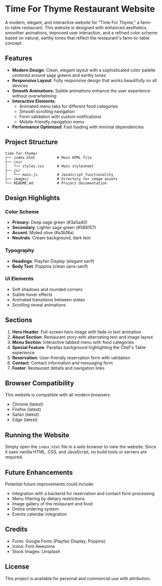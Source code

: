 # Time For Thyme Restaurant Website

A modern, elegant, and interactive website for "Time For Thyme," a farm-to-table restaurant. This website is designed with enhanced aesthetics, smoother animations, improved user interaction, and a refined color scheme based on natural, earthy tones that reflect the restaurant's farm-to-table concept.

## Features

- **Modern Design**: Clean, elegant layout with a sophisticated color palette centered around sage greens and earthy tones
- **Responsive Layout**: Fully responsive design that works beautifully on all devices
- **Smooth Animations**: Subtle animations enhance the user experience without overwhelming
- **Interactive Elements**: 
  - Animated menu tabs for different food categories
  - Smooth scrolling navigation
  - Form validation with custom notifications
  - Mobile-friendly navigation menu
- **Performance Optimized**: Fast loading with minimal dependencies

## Project Structure

```
time-for-thyme/
├── index.html          # Main HTML file
├── css/
│   └── styles.css      # Main stylesheet
├── js/
│   └── main.js         # JavaScript functionality
├── images/             # Directory for image assets
└── README.md           # Project documentation
```

## Design Highlights

### Color Scheme
- **Primary**: Deep sage green (#3a5a40)
- **Secondary**: Lighter sage green (#588157)
- **Accent**: Muted olive (#a3b18a)
- **Neutrals**: Cream background, dark text

### Typography
- **Headings**: Playfair Display (elegant serif)
- **Body Text**: Poppins (clean sans-serif)

### UI Elements
- Soft shadows and rounded corners
- Subtle hover effects
- Animated transitions between states
- Scrolling reveal animations

## Sections

1. **Hero Header**: Full-screen hero image with fade-in text animation
2. **About Section**: Restaurant story with alternating text and image layout
3. **Menu Section**: Interactive tabbed menu with food categories
4. **Special Feature**: Parallax background highlighting the Chef's Table experience
5. **Reservation**: User-friendly reservation form with validation
6. **Contact**: Contact information and messaging form
7. **Footer**: Restaurant details and navigation links

## Browser Compatibility

This website is compatible with all modern browsers:
- Chrome (latest)
- Firefox (latest)
- Safari (latest)
- Edge (latest)

## Running the Website

Simply open the `index.html` file in a web browser to view the website. Since it uses vanilla HTML, CSS, and JavaScript, no build tools or servers are required.

## Future Enhancements

Potential future improvements could include:
- Integration with a backend for reservation and contact form processing
- Menu filtering by dietary restrictions
- Image gallery of the restaurant and food
- Online ordering system
- Events calendar integration

## Credits

- Fonts: Google Fonts (Playfair Display, Poppins)
- Icons: Font Awesome
- Stock Images: Unsplash

## License

This project is available for personal and commercial use with attribution. 